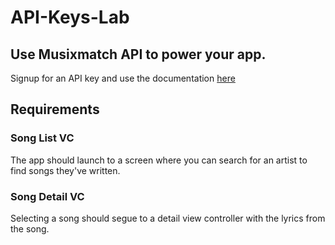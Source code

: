 # API-Keys-Lab


## Use Musixmatch API to power your app.

Signup for an API key and use the documentation [here](https://developer.musixmatch.com/documentation)


## Requirements

### Song List VC

The app should launch to a screen where you can search for an artist to find songs they've written.  

### Song Detail VC

Selecting a song should segue to a detail view controller with the lyrics from the song.

